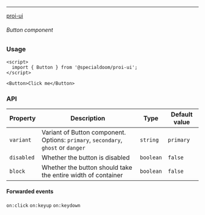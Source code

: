 ---

[proi-ui](https://github.com/specialdoom/proi-ui)

###### Button component

### Usage

```sveltehtml
<script>
  import { Button } from '@specialdoom/proi-ui';
</script>

<Button>Click me</Button>
```

### API

| Property   | Description                                                                       | Type      | Default value |
|------------|-----------------------------------------------------------------------------------|-----------|---------------|
| `variant`  | Variant of Button component. Options: `primary`, `secondary`, `ghost` or `danger` | `string`  | `primary`     |
| `disabled` | Whether the button is disabled                                                    | `boolean` | `false`       |
| `block`    | Whether the button should take the entire width of container                      | `boolean` | `false`       |


#### Forwarded events

`on:click` `on:keyup` `on:keydown`